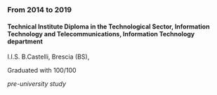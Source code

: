 
### From 2014 to 2019

#### Technical Institute Diploma in the Technological Sector, Information Technology and Telecommunications, Information Technology department

I.I.S. B.Castelli, Brescia (BS),

Graduated with 100/100

*pre-university study*